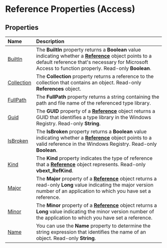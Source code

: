 
# Reference Properties (Access)

## Properties



|**Name**|**Description**|
|:-----|:-----|
|[BuiltIn](2c3f8eca-55b9-aa24-1a93-c8926e9587bd.md)|The  **BuiltIn** property returns a **Boolean** value indicating whether a **[Reference](87853230-294e-7ab8-4aae-78b094b5e584.md)** object points to a default reference that's necessary for Microsoft Access to function properly. Read-only **Boolean**.|
|[Collection](ad8e59bc-7ffc-e64e-0e36-5dec0cdaf204.md)|The  **Collection** property returns a reference to the collection that contains an object. Read-only **References** object.|
|[FullPath](41e2b1b5-a0fd-79a0-27f2-71b996cc25ea.md)|The  **FullPath** property returns a string containing the path and file name of the referenced type library.|
|[Guid](a5419b60-f113-2c56-ff74-62c9ff8cc868.md)|The  **GUID** property of a **[Reference](87853230-294e-7ab8-4aae-78b094b5e584.md)** object returns a GUID that identifies a type library in the Windows Registry. Read-only **String**.|
|[IsBroken](7a0bce38-0362-2645-a934-ddfb92322bcd.md)|The  **IsBroken** property returns a **Boolean** value indicating whether a **[Reference](87853230-294e-7ab8-4aae-78b094b5e584.md)** object points to a valid reference in the Windows Registry. Read-only **Boolean**.|
|[Kind](51a941e2-25c5-3699-232c-c6fb90228f65.md)|The  **Kind** property indicates the type of reference that a **[Reference](87853230-294e-7ab8-4aae-78b094b5e584.md)** object represents. Read-only **vbext_RefKind**.|
|[Major](b7aa0cf2-7bdd-58d0-4949-29e3d39be013.md)|The  **Major** property of a **[Reference](87853230-294e-7ab8-4aae-78b094b5e584.md)** object returns a read-only **Long** value indicating the major version number of an application to which you have set a reference.|
|[Minor](7c227db9-9b75-92e5-d32d-e3fda027c145.md)|The  **Minor** property of a **[Reference](87853230-294e-7ab8-4aae-78b094b5e584.md)** object returns a **Long** value indicating the minor version number of the application to which you have set a reference.|
|[Name](ba0e186c-14d6-3c94-c5f2-a54320ae0de9.md)|You can use the  **Name** property to determine the string expression that identifies the name of an object. Read-only **String**.|
